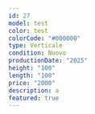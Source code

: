 ```yaml
---
id: 27
model: test
color: test
colorCode: "#000000"
type: Verticale
condition: Nuovo
productionDate: "2025"
height: "100"
length: "100"
price: "2000"
description: a
featured: true
---
```

